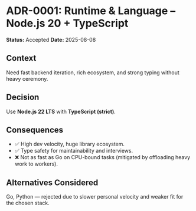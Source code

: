 # ADR-0001: Runtime & Language – Node.js 20 + TypeScript

**Status:** Accepted
**Date:** 2025-08-08

## Context

Need fast backend iteration, rich ecosystem, and strong typing without heavy ceremony.

## Decision

Use **Node.js 22 LTS** with **TypeScript (strict)**.

## Consequences

- ✅ High dev velocity, huge library ecosystem.
- ✅ Type safety for maintainability and interviews.
- ❌ Not as fast as Go on CPU-bound tasks (mitigated by offloading heavy work to workers).

## Alternatives Considered

Go, Python — rejected due to slower personal velocity and weaker fit for the chosen stack.
